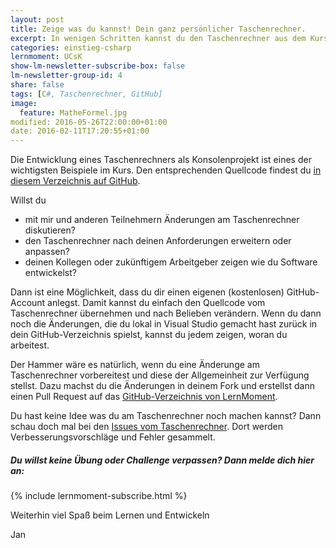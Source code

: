 ```yaml
---
layout: post
title: Zeige was du kannst! Dein ganz persönlicher Taschenrechner.
excerpt: In wenigen Schritten kannst du den Taschenrechner aus dem Kurs auf GitHub weiter entwickeln.
categories: einstieg-csharp
lernmoment: UCsK
show-lm-newsletter-subscribe-box: false
lm-newsletter-group-id: 4
share: false
tags: [C#, Taschenrechner, GitHub]
image:
  feature: MatheFormel.jpg
modified: 2016-05-26T22:00:00+01:00
date: 2016-02-11T17:20:55+01:00
---
```


Die Entwicklung eines Taschenrechners als Konsolenprojekt ist eines der wichtigsten Beispiele im Kurs. Den entsprechenden Quellcode findest du <a href="https://github.com/LernMoment/einstieg-csharp-taschenrechner" target="_blank">in diesem Verzeichnis auf GitHub</a>.

Willst du

- mit mir und anderen Teilnehmern Änderungen am Taschenrechner diskutieren?
- den Taschenrechner nach deinen Anforderungen erweitern oder anpassen?
- deinen Kollegen oder zukünftigem Arbeitgeber zeigen wie du Software entwickelst?

Dann ist eine Möglichkeit, dass du dir einen eigenen (kostenlosen) GitHub-Account anlegst. Damit kannst du einfach den Quellcode vom Taschenrechner übernehmen und nach Belieben verändern. Wenn du dann noch die Änderungen, die du lokal in Visual Studio gemacht hast zurück in dein GitHub-Verzeichnis spielst, kannst du jedem zeigen, woran du arbeitest.

Der Hammer wäre es natürlich, wenn du eine Änderunge am Taschenrechner vorbereitest und diese der Allgemeinheit zur Verfügung stellst. Dazu machst du die Änderungen in deinem Fork und erstellst dann einen Pull Request auf das <a href="https://github.com/LernMoment/einstieg-csharp-taschenrechner" target="_blank">GitHub-Verzeichnis von LernMoment</a>.

Du hast keine Idee was du am Taschenrechner noch machen kannst? Dann schau doch mal bei den <a href="https://github.com/LernMoment/einstieg-csharp-taschenrechner/issues" target="_blank"> Issues vom Taschenrechner</a>. Dort werden Verbesserungsvorschläge und Fehler gesammelt.

<div class="subscribe-notice">
  <h5>Du willst keine Übung oder Challenge verpassen? Dann melde dich hier an:</h5>
    {% include lernmoment-subscribe.html %}
</div>

Weiterhin viel Spaß beim Lernen und Entwickeln

Jan
